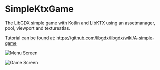 # SimpleKtxGame
The LibGDX simple game with Kotlin and LibKTX using an assetmanager, pool, viewport and textureatlas.

Tutorial can be found at: https://github.com/libgdx/libgdx/wiki/A-simple-game

![Menu Screen](https://www.dropbox.com/s/3f04h6girpetmyz/drop1.PNG?raw=1)

![Game Screen](https://www.dropbox.com/s/d8n2q2dmsqo7vzx/drop2.PNG?raw=1)
